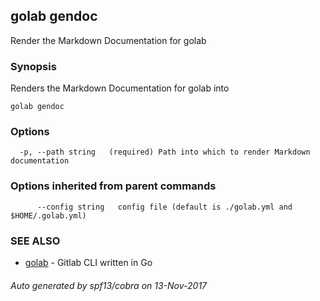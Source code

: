 ## golab gendoc

Render the Markdown Documentation for golab

### Synopsis


Renders the Markdown Documentation for golab into <PATH>

```
golab gendoc
```

### Options

```
  -p, --path string   (required) Path into which to render Markdown documentation
```

### Options inherited from parent commands

```
      --config string   config file (default is ./golab.yml and $HOME/.golab.yml)
```

### SEE ALSO
* [golab](golab.md)	 - Gitlab CLI written in Go

###### Auto generated by spf13/cobra on 13-Nov-2017
